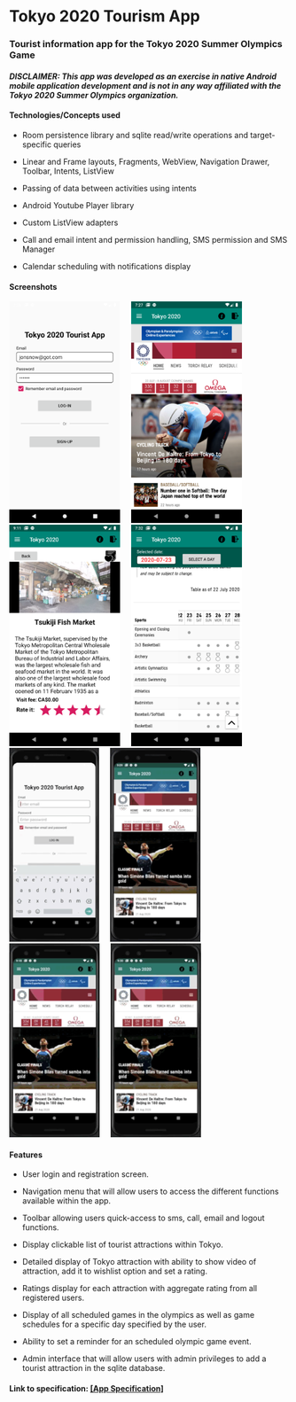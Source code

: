 # Tokyo 2020 Tourism App 

### Tourist information app for the Tokyo 2020 Summer Olympics Game
#### ***DISCLAIMER: This app was developed as an exercise in native Android mobile application development and is not in any way affiliated with the Tokyo 2020 Summer Olympics organization.*** 

#### Technologies/Concepts used

* Room persistence library and sqlite read/write operations and target-specific queries

* Linear and Frame layouts, Fragments, WebView, Navigation Drawer, Toolbar, Intents, ListView

* Passing of data between activities using intents

* Android Youtube Player library

* Custom ListView adapters

* Call and email intent and permission handling, SMS permission and SMS Manager

* Calendar scheduling with notifications display

#### Screenshots  

<img src="./screenshots/screenshot1.png" alt="Login screen" width="200">     <img src="./screenshots/screenshot3.png" alt="Home screen" width="200">     <img src="./screenshots/screenshot6.png" alt="Attraction screen" width="200">     <img src="./screenshots/screenshot8.png" alt="Schedule screen" width="200">     <img src="./screenshots/tokyo2020-login.gif" alt="Login demo" height="350">     <img src="./screenshots/tokyo2020-attractions.gif" alt="Attractions demo" height="350">     <img src="./screenshots/tokyo2020-schedules.gif" alt="Schedules demo" height="350">     <img src="./screenshots/tokyo2020-contact-logout.gif" alt="Contacts and logout demo" height="350">

#### Features

* User login and registration screen.

* Navigation menu that will allow users to access the different functions available within the app.

* Toolbar allowing users quick-access to sms, call, email and logout functions.

* Display clickable list of tourist attractions within Tokyo.

* Detailed display of Tokyo attraction with ability to show video of attraction, add it to wishlist option and set a rating.

* Ratings display for each attraction with aggregate rating from all registered users.

* Display of all scheduled games in the olympics as well as game schedules for a specific day specified by the user.

* Ability to set a reminder for an scheduled olympic game event.

* Admin interface that will allow users with admin privileges to add a tourist attraction in the sqlite database.



#### Link to specification: <a href="./docs/MADS4001 - Project Tourism App.pdf" target="_blank">[App Specification]</a>
